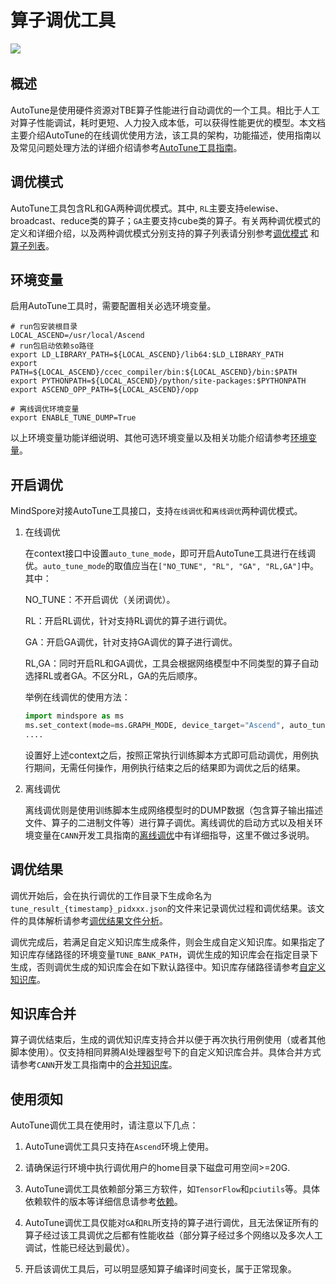 # 算子调优工具

<a href="https://gitee.com/mindspore/docs/blob/r1.8/tutorials/experts/source_zh_cn/debug/auto_tune.md" target="_blank"><img src="https://mindspore-website.obs.cn-north-4.myhuaweicloud.com/website-images/r1.8/resource/_static/logo_source.png"></a>&nbsp;&nbsp;

## 概述

AutoTune是使用硬件资源对TBE算子性能进行自动调优的一个工具。相比于人工对算子性能调试，耗时更短、人力投入成本低，可以获得性能更优的模型。本文档主要介绍AutoTune的在线调优使用方法，该工具的架构，功能描述，使用指南以及常见问题处理方法的详细介绍请参考[AutoTune工具指南](https://support.huawei.com/enterprise/zh/doc/EDOC1100206690/31d1d888)。

## 调优模式

AutoTune工具包含RL和GA两种调优模式。其中, `RL`主要支持elewise、broadcast、reduce类的算子；`GA`主要支持cube类的算子。有关两种调优模式的定义和详细介绍，以及两种调优模式分别支持的算子列表请分别参考[调优模式](https://support.huawei.com/enterprise/zh/doc/EDOC1100206690/41bb2c07) 和 [算子列表](https://support.huawei.com/enterprise/zh/doc/EDOC1100206690/74e08a9c)。

## 环境变量

启用AutoTune工具时，需要配置相关必选环境变量。

```shell
# run包安装根目录
LOCAL_ASCEND=/usr/local/Ascend
# run包启动依赖so路径
export LD_LIBRARY_PATH=${LOCAL_ASCEND}/lib64:$LD_LIBRARY_PATH
export PATH=${LOCAL_ASCEND}/ccec_compiler/bin:${LOCAL_ASCEND}/bin:$PATH
export PYTHONPATH=${LOCAL_ASCEND}/python/site-packages:$PYTHONPATH
export ASCEND_OPP_PATH=${LOCAL_ASCEND}/opp

# 离线调优环境变量
export ENABLE_TUNE_DUMP=True
```

以上环境变量功能详细说明、其他可选环境变量以及相关功能介绍请参考[环境变量](https://support.huawei.com/enterprise/zh/doc/EDOC1100206690/58a01d46)。

## 开启调优

MindSpore对接AutoTune工具接口，支持`在线调优`和`离线调优`两种调优模式。

1. 在线调优

    在context接口中设置`auto_tune_mode`，即可开启AutoTune工具进行在线调优。`auto_tune_mode`的取值应当在`["NO_TUNE", "RL", "GA", "RL,GA"]`中。其中：

    NO_TUNE：不开启调优（关闭调优）。

    RL：开启RL调优，针对支持RL调优的算子进行调优。

    GA：开启GA调优，针对支持GA调优的算子进行调优。

    RL,GA：同时开启RL和GA调优，工具会根据网络模型中不同类型的算子自动选择RL或者GA。不区分RL，GA的先后顺序。

    举例在线调优的使用方法：

    ```python
    import mindspore as ms
    ms.set_context(mode=ms.GRAPH_MODE, device_target="Ascend", auto_tune_mode="GA,RL")
    ....
    ```

    设置好上述context之后，按照正常执行训练脚本方式即可启动调优，用例执行期间，无需任何操作，用例执行结束之后的结果即为调优之后的结果。

2. 离线调优

    离线调优则是使用训练脚本生成网络模型时的DUMP数据（包含算子输出描述文件、算子的二进制文件等）进行算子调优。离线调优的启动方式以及相关环境变量在`CANN`开发工具指南的[离线调优](https://support.huawei.com/enterprise/zh/doc/EDOC1100206690/2fa72dd0)中有详细指导，这里不做过多说明。

## 调优结果

调优开始后，会在执行调优的工作目录下生成命名为`tune_result_{timestamp}_pidxxx.json`的文件来记录调优过程和调优结果。该文件的具体解析请参考[调优结果文件分析](https://support.huawei.com/enterprise/zh/doc/EDOC1100206690/b6ae7c6a)。

调优完成后，若满足自定义知识库生成条件，则会生成自定义知识库。如果指定了知识库存储路径的环境变量`TUNE_BANK_PATH`，调优生成的知识库会在指定目录下生成，否则调优生成的知识库会在如下默认路径中。知识库存储路径请参考[自定义知识库](https://support.huawei.com/enterprise/zh/doc/EDOC1100206690/b6ae7c6a)。

## 知识库合并

算子调优结束后，生成的调优知识库支持合并以便于再次执行用例使用（或者其他脚本使用）。仅支持相同昇腾AI处理器型号下的自定义知识库合并。具体合并方式请参考`CANN`开发工具指南中的[合并知识库](https://support.huawei.com/enterprise/zh/doc/EDOC1100206690/c1a94cfc)。

## 使用须知

AutoTune调优工具在使用时，请注意以下几点：

1. AutoTune调优工具只支持在`Ascend`环境上使用。

2. 请确保运行环境中执行调优用户的home目录下磁盘可用空间>=20G.

3. AutoTune调优工具依赖部分第三方软件，如`TensorFlow`和`pciutils`等。具体依赖软件的版本等详细信息请参考[依赖](https://support.huawei.com/enterprise/zh/doc/EDOC1100206690/480d602c)。

4. AutoTune调优工具仅能对`GA`和`RL`所支持的算子进行调优，且无法保证所有的算子经过该工具调优之后都有性能收益（部分算子经过多个网络以及多次人工调试，性能已经达到最优）。

5. 开启该调优工具后，可以明显感知算子编译时间变长，属于正常现象。
